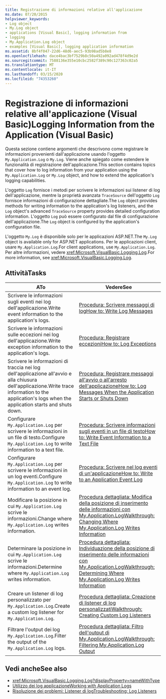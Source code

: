 ```yaml
---
title: Registrazione di informazioni relative all'applicazione
ms.date: 07/20/2015
helpviewer_keywords:
- Log object
- My.Log object
- applications [Visual Basic], logging information from
- logging
- My.Application.Log object
- examples [Visual Basic], logging application information
ms.assetid: 8bf4f047-22d6-48d6-aec5-93b98ad5b8e8
ms.openlocfilehash: dace4bac3bf7529b8c50a492a092ad478f4d9e2d
ms.sourcegitcommit: 7588136e355e10cbc2582f389c90c127363c02a5
ms.translationtype: MT
ms.contentlocale: it-IT
ms.lasthandoff: 03/15/2020
ms.locfileid: "74353260"
---
```

# <a name="logging-information-from-the-application-visual-basic"></a><span data-ttu-id="37f0d-102">Registrazione di informazioni relative all'applicazione (Visual Basic)</span><span class="sxs-lookup"><span data-stu-id="37f0d-102">Logging Information from the Application (Visual Basic)</span></span>

<span data-ttu-id="37f0d-103">Questa sezione contiene argomenti che descrivono come registrare le informazioni provenienti dall'applicazione usando l'oggetto `My.Application.Log` o `My.Log`. Viene anche spiegato come estendere le funzionalità di registrazione dell'applicazione.</span><span class="sxs-lookup"><span data-stu-id="37f0d-103">This section contains topics that cover how to log information from your application using the `My.Application.Log` or `My.Log` object, and how to extend the application's logging capabilities.</span></span>  
  
 <span data-ttu-id="37f0d-104">L'oggetto `Log` fornisce i metodi per scrivere le informazioni sui listener di log dell'applicazione, mentre la proprietà avanzata `TraceSource` dell'oggetto `Log` fornisce informazioni di configurazione dettagliate.</span><span class="sxs-lookup"><span data-stu-id="37f0d-104">The `Log` object provides methods for writing information to the application's log listeners, and the `Log` object's advanced `TraceSource` property provides detailed configuration information.</span></span> <span data-ttu-id="37f0d-105">L'oggetto `Log` può essere configurato dal file di configurazione dell'applicazione.</span><span class="sxs-lookup"><span data-stu-id="37f0d-105">The `Log` object is configured by the application's configuration file.</span></span>  
  
 <span data-ttu-id="37f0d-106">L'oggetto `My.Log` è disponibile solo per le applicazioni ASP.NET.</span><span class="sxs-lookup"><span data-stu-id="37f0d-106">The `My.Log` object is available only for ASP.NET applications.</span></span> <span data-ttu-id="37f0d-107">Per le applicazioni client, usare `My.Application.Log`.</span><span class="sxs-lookup"><span data-stu-id="37f0d-107">For client applications, use `My.Application.Log`.</span></span> <span data-ttu-id="37f0d-108">Per altre informazioni, vedere <xref:Microsoft.VisualBasic.Logging.Log>.</span><span class="sxs-lookup"><span data-stu-id="37f0d-108">For more information, see <xref:Microsoft.VisualBasic.Logging.Log>.</span></span>  
  
## <a name="tasks"></a><span data-ttu-id="37f0d-109">Attività</span><span class="sxs-lookup"><span data-stu-id="37f0d-109">Tasks</span></span>  
  
|<span data-ttu-id="37f0d-110">A</span><span class="sxs-lookup"><span data-stu-id="37f0d-110">To</span></span>|<span data-ttu-id="37f0d-111">Vedere</span><span class="sxs-lookup"><span data-stu-id="37f0d-111">See</span></span>|  
|--------|---------|  
|<span data-ttu-id="37f0d-112">Scrivere le informazioni sugli eventi nei log dell'applicazione.</span><span class="sxs-lookup"><span data-stu-id="37f0d-112">Write event information to the application's logs.</span></span>|[<span data-ttu-id="37f0d-113">Procedura: Scrivere messaggi di log</span><span class="sxs-lookup"><span data-stu-id="37f0d-113">How to: Write Log Messages</span></span>](../../../../visual-basic/developing-apps/programming/log-info/how-to-write-log-messages.md)|  
|<span data-ttu-id="37f0d-114">Scrivere le informazioni sulle eccezioni nei log dell'applicazione.</span><span class="sxs-lookup"><span data-stu-id="37f0d-114">Write exception information to the application's logs.</span></span>|[<span data-ttu-id="37f0d-115">Procedura: Registrare eccezioni</span><span class="sxs-lookup"><span data-stu-id="37f0d-115">How to: Log Exceptions</span></span>](../../../../visual-basic/developing-apps/programming/log-info/how-to-log-exceptions.md)|  
|<span data-ttu-id="37f0d-116">Scrivere le informazioni di traccia nei log dell'applicazione all'avvio e alla chiusura dell'applicazione.</span><span class="sxs-lookup"><span data-stu-id="37f0d-116">Write trace information to the application's logs when the application starts and shuts down.</span></span>|[<span data-ttu-id="37f0d-117">Procedura: Registrare messaggi all'avvio o all'arresto dell'applicazione</span><span class="sxs-lookup"><span data-stu-id="37f0d-117">How to: Log Messages When the Application Starts or Shuts Down</span></span>](../../../../visual-basic/developing-apps/programming/log-info/how-to-log-messages-when-the-application-starts-or-shuts-down.md)|  
|<span data-ttu-id="37f0d-118">Configurare `My.Application.Log` per scrivere le informazioni in un file di testo.</span><span class="sxs-lookup"><span data-stu-id="37f0d-118">Configure `My.Application.Log` to write information to a text file.</span></span>|[<span data-ttu-id="37f0d-119">Procedura: Scrivere informazioni sugli eventi in un file di testo</span><span class="sxs-lookup"><span data-stu-id="37f0d-119">How to: Write Event Information to a Text File</span></span>](../../../../visual-basic/developing-apps/programming/log-info/how-to-write-event-information-to-a-text-file.md)|  
|<span data-ttu-id="37f0d-120">Configurare `My.Application.Log` per scrivere le informazioni in un log eventi.</span><span class="sxs-lookup"><span data-stu-id="37f0d-120">Configure `My.Application.Log` to write information to an event log.</span></span>|[<span data-ttu-id="37f0d-121">Procedura: Scrivere nel log eventi di un'applicazione</span><span class="sxs-lookup"><span data-stu-id="37f0d-121">How to: Write to an Application Event Log</span></span>](../../../../visual-basic/developing-apps/programming/log-info/how-to-write-to-an-application-event-log.md)|  
|<span data-ttu-id="37f0d-122">Modificare la posizione in cui `My.Application.Log` scrive le informazioni.</span><span class="sxs-lookup"><span data-stu-id="37f0d-122">Change where `My.Application.Log` writes information.</span></span>|[<span data-ttu-id="37f0d-123">Procedura dettagliata: Modifica della posizione di inserimento delle informazioni con My.Application.Log</span><span class="sxs-lookup"><span data-stu-id="37f0d-123">Walkthrough: Changing Where My.Application.Log Writes Information</span></span>](../../../../visual-basic/developing-apps/programming/log-info/walkthrough-changing-where-my-application-log-writes-information.md)|  
|<span data-ttu-id="37f0d-124">Determinare la posizione in cui `My.Application.Log` scrive le informazioni.</span><span class="sxs-lookup"><span data-stu-id="37f0d-124">Determine where `My.Application.Log` writes information.</span></span>|[<span data-ttu-id="37f0d-125">Procedura dettagliata: Individuazione della posizione di inserimento delle informazioni con My.Application.Log</span><span class="sxs-lookup"><span data-stu-id="37f0d-125">Walkthrough: Determining Where My.Application.Log Writes Information</span></span>](../../../../visual-basic/developing-apps/programming/log-info/walkthrough-determining-where-my-application-log-writes-information.md)|  
|<span data-ttu-id="37f0d-126">Creare un listener di log personalizzato per `My.Application.Log`.</span><span class="sxs-lookup"><span data-stu-id="37f0d-126">Create a custom log listener for `My.Application.Log`.</span></span>|[<span data-ttu-id="37f0d-127">Procedura dettagliata: Creazione di listener di log personalizzati</span><span class="sxs-lookup"><span data-stu-id="37f0d-127">Walkthrough: Creating Custom Log Listeners</span></span>](../../../../visual-basic/developing-apps/programming/log-info/walkthrough-creating-custom-log-listeners.md)|  
|<span data-ttu-id="37f0d-128">Filtrare l'output dei log `My.Application.Log`.</span><span class="sxs-lookup"><span data-stu-id="37f0d-128">Filter the output of the `My.Application.Log` logs.</span></span>|[<span data-ttu-id="37f0d-129">Procedura dettagliata: Filtro dell'output di My.Application.Log</span><span class="sxs-lookup"><span data-stu-id="37f0d-129">Walkthrough: Filtering My.Application.Log Output</span></span>](../../../../visual-basic/developing-apps/programming/log-info/walkthrough-filtering-my-application-log-output.md)|  
  
## <a name="see-also"></a><span data-ttu-id="37f0d-130">Vedi anche</span><span class="sxs-lookup"><span data-stu-id="37f0d-130">See also</span></span>

- <xref:Microsoft.VisualBasic.Logging.Log?displayProperty=nameWithType>
- [<span data-ttu-id="37f0d-131">Utilizzo dei log applicazione</span><span class="sxs-lookup"><span data-stu-id="37f0d-131">Working with Application Logs</span></span>](../../../../visual-basic/developing-apps/programming/log-info/working-with-application-logs.md)
- [<span data-ttu-id="37f0d-132">Risoluzione dei problemi: Listener di log</span><span class="sxs-lookup"><span data-stu-id="37f0d-132">Troubleshooting: Log Listeners</span></span>](../../../../visual-basic/developing-apps/programming/log-info/troubleshooting-log-listeners.md)
